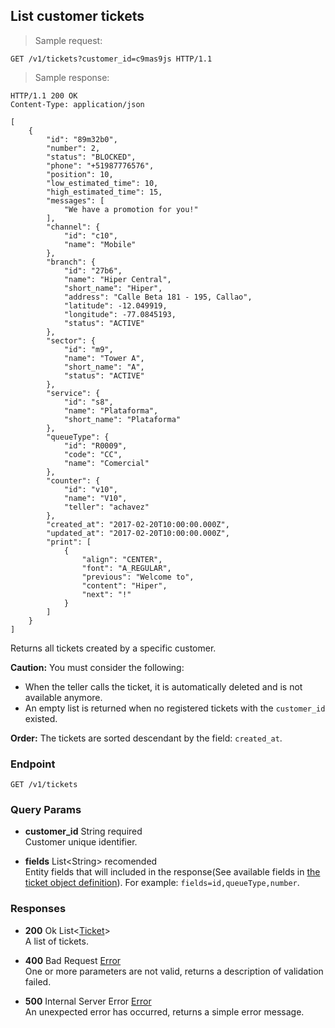 
## List customer tickets

> Sample request:

```http
GET /v1/tickets?customer_id=c9mas9js HTTP/1.1
```

> Sample response:

```http
HTTP/1.1 200 OK
Content-Type: application/json

[
    {
        "id": "89m32b0",    
        "number": 2,
        "status": "BLOCKED",
        "phone": "+51987776576",
        "position": 10,
        "low_estimated_time": 10,
        "high_estimated_time": 15,
        "messages": [
            "We have a promotion for you!"
        ],
        "channel": {
            "id": "c10",
            "name": "Mobile"
        },
        "branch": {
            "id": "27b6",
            "name": "Hiper Central",
            "short_name": "Hiper",
            "address": "Calle Beta 181 - 195, Callao",
            "latitude": -12.049919,
            "longitude": -77.0845193,
            "status": "ACTIVE"
        },
        "sector": {
            "id": "m9",
            "name": "Tower A",
            "short_name": "A",
            "status": "ACTIVE"
        },
        "service": {
            "id": "s8",
            "name": "Plataforma",
            "short_name": "Plataforma"
        },
        "queueType": {
            "id": "R0009",
            "code": "CC",
            "name": "Comercial"
        },
        "counter": {
            "id": "v10",
            "name": "V10",
            "teller": "achavez"
        },
        "created_at": "2017-02-20T10:00:00.000Z",
        "updated_at": "2017-02-20T10:00:00.000Z",
        "print": [
            {
                "align": "CENTER",
                "font": "A_REGULAR",
                "previous": "Welcome to",
                "content": "Hiper",
                "next": "!"
            }
        ]
    }
]
```

Returns all tickets created by a specific customer.

<aside class="warning">
    <strong>Caution:</strong>
    You must consider the following:
    <ul>
        <li>When the teller calls the ticket, it is automatically deleted and is not available anymore.</li>
        <li>An empty list is returned when no registered tickets with the <code>customer_id</code> existed.</li>
    <ul>
</aside>

<aside class="notice">
    <strong>Order:</strong>
    The tickets are sorted descendant by the field: <code>created_at</code>.
</aside>

### Endpoint

`GET /v1/tickets`

### Query Params

* **customer_id** <span class="param-type">String</span> <span class="required-param">required</span> <br> Customer unique identifier.

* **fields** <span class="param-type">List\<String\></span> <span class="recomended-param">recomended</span><br>
Entity fields that will included in the response(See available fields in [the ticket object definition](#ticket)). For example: `fields=id,queueType,number`.

### Responses

* **200** <span class="verb-description">Ok</span> <span class="param-type">List\<[Ticket](#ticket)\></span><br>
A list of tickets.

* **400** <span class="verb-description">Bad Request</span> <span class="param-type">[Error](#error)</span><br>
One or more parameters are not valid, returns a description of validation failed.

* **500** <span class="verb-description">Internal Server Error</span> <span class="param-type">[Error](#error)</span><br>
An unexpected error has occurred, returns a simple error message.
